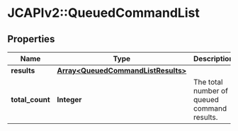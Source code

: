 # JCAPIv2::QueuedCommandList

## Properties
Name | Type | Description | Notes
------------ | ------------- | ------------- | -------------
**results** | [**Array&lt;QueuedCommandListResults&gt;**](QueuedCommandListResults.md) |  | [optional] 
**total_count** | **Integer** | The total number of queued command results. | [optional] 

